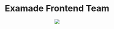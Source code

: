 <h1 align="center">
  Examade Frontend Team
  </h1>
<p align="center">
  <img src="https://app.buddy.works/balu2001gmaps/examade-frontend/pipelines/pipeline/386139/badge.svg?token=c472aa8d533e55447d9645bfea27622b3f55683bbd90cb49803ec72cda77e40d" />
</p>

